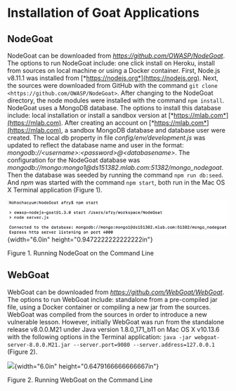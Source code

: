 # Installation of Goat Applications

## NodeGoat

NodeGoat can be downloaded from *https://github.com/OWASP/NodeGoat*. The
options to run NodeGoat include: one click install on Heroku, install
from sources on local machine or using a Docker container. First,
Node.js v8.11.1 was installed from
[*https://nodejs.org*](https://nodejs.org). Next, the sources were
downloaded from GitHub with the command ```git clone
<https://github.com/OWASP/NodeGoat>```. After changing to the NodeGoat
directory, the node modules were installed with the command ```npm
install```. NodeGoat uses a MongoDB database. The options to install this
database include: local installation or install a sandbox version at
[*https://mlab.com*](https://mlab.com). After creating an account on
[*https://mlab.com*](https://mlab.com), a sandbox MongoDB database and
database user were created. The local db property in file
*config/env/development.js* was updated to reflect the database name and
user in the format:
*mongodb://\<username\>:\<password\>@\<databasename\>*. The
configuration for the NodeGoat database was
*mongodb://mongo:mongo1\@ds151382.mlab.com:51382/mongo\_nodegoat*. Then
the database was seeded by running the command ```npm run db:seed```. And
*npm* was started with the command ```npm start```, both run in the Mac OS X
Terminal application (Figure 1).

![](images/NG_Running_NodeGoat_on_the_Command_line_Figure_1.png){width="6.0in" height="0.9472222222222222in"}

Figure 1. Running NodeGoat on the Command Line

## WebGoat

WebGoat can be downloaded from *https://github.com/WebGoat/WebGoat*. The
options to run WebGoat include: standalone from a pre-compiled jar file,
using a Docker container or compiling a new jar from the sources.
WebGoat was compiled from the sources in order to introduce a new
vulnerable lesson. However, initially WebGoat was run from the
standalone release v8.0.0.M21 under Java version 1.8.0\_171\_b11 on Mac
OS X v10.13.6 with the following options in the Terminal application:
```java -jar webgoat-server-8.0.0.M21.jar --server.port=9080 --server.address=127.0.0.1``` (Figure 2).

![](images/WG_Running_WebGoat_on_the_Command_Line_Figure_2.png){width="6.0in" height="0.6479166666666667in"}

Figure 2. Running WebGoat on the Command Line
